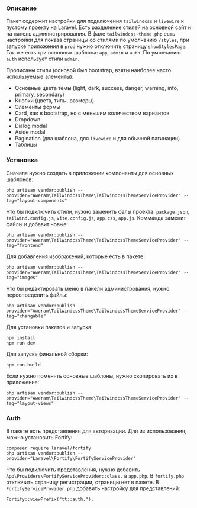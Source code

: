 ### Описание

Пакет содержит настройки для подключения `tailwindcss` и `livewire` к пустому проекту на Laravel. Есть разделение стилей на основной сайт и на панель администрирования. В фале `tailwindcss-theme.php` есть настройки для показа страницы со стилями по умолчанию `/styles`, при запуске приложения в `prod` нужно отключить страницу `showStylesPage`. Так же есть три основных шаблона: `app`, `admin` и `auth`. По умолчанию `auth` использует стили `admin`.

Прописаны стили (основой был bootstrap, взяты наиболее часто используемые элементы):
- Основные цвета темы (light, dark, success, danger, warning, info, primary, secondary)
- Кнопки (цвета, типы, размеры)
- Элементы формы
- Card, как в bootstrap, но с меньшим количеством вариантов
- Dropdown
- Dialog modal
- Aside modal
- Pagination (два шаблона, для `livewire` и для обычной пагинации)
- Таблицы
    
### Установка

Сначала нужно создать в приложении компоненты для основных шаблонов:

    php artisan vendor:publish --provider="Aweram\TailwindcssTheme\TailwindcssThemeServiceProvider" --tag="layout-components"

Что бы подключить стили, нужно заменить фалы проекта: `package.json`, `tailwind.config.js`, `vite.config.js`, `app.css`, `app.js`. Комманда заменит файлы и добавит новые:

    php artisan vendor:publish --provider="Aweram\TailwindcssTheme\TailwindcssThemeServiceProvider" --tag="frontend"

Для добавления изображений, которые есть в пакете:

    php artisan vendor:publish --provider="Aweram\TailwindcssTheme\TailwindcssThemeServiceProvider" --tag="images"

Что бы редактировать меню в панели администрования, нужно переопределить файлы:

    php artisan vendor:publish --provider="Aweram\TailwindcssTheme\TailwindcssThemeServiceProvider" --tag="changable"

Для установки пакетов и запуска:

    npm install
    npm run dev

Для запуска финальной сборки:

    npm run build

Если нужно поменять основные шаблоны, нужно скопировать их в приложение:

    php artisan vendor:publish --provider="Aweram\TailwindcssTheme\TailwindcssThemeServiceProvider" --tag="layout-views"


### Auth

В пакете есть представления для авторизации. Для из использования, можно установить Fortify:
    
    composer require laravel/fortify
    php artisan vendor:publish --provider="Laravel\Fortify\FortifyServiceProvider"

Что бы подключить представления, нужно добавить `App\Providers\FortifyServiceProvider::class,` в `app.php`. В `fortify.php` отключить страницу регистрации, страницы нет в пакете. В `FortifyServiceProvider.php` добавить настройку для представлений:

    Fortify::viewPrefix("tt::auth.");
